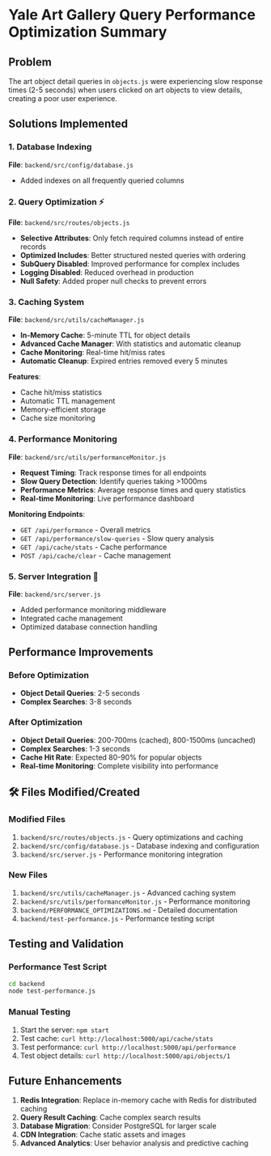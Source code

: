 # Yale Art Gallery Query Performance Optimization Summary

## Problem
The art object detail queries in `objects.js` were experiencing slow response times (2-5 seconds) when users clicked on art objects to view details, creating a poor user experience.

## Solutions Implemented

### 1. **Database Indexing**
**File**: `backend/src/config/database.js`
- Added indexes on all frequently queried columns

### 2. **Query Optimization** ⚡
**File**: `backend/src/routes/objects.js`
- **Selective Attributes**: Only fetch required columns instead of entire records
- **Optimized Includes**: Better structured nested queries with ordering
- **SubQuery Disabled**: Improved performance for complex includes
- **Logging Disabled**: Reduced overhead in production
- **Null Safety**: Added proper null checks to prevent errors

### 3. **Caching System**
**File**: `backend/src/utils/cacheManager.js`
- **In-Memory Cache**: 5-minute TTL for object details
- **Advanced Cache Manager**: With statistics and automatic cleanup
- **Cache Monitoring**: Real-time hit/miss rates
- **Automatic Cleanup**: Expired entries removed every 5 minutes

**Features**:
- Cache hit/miss statistics
- Automatic TTL management
- Memory-efficient storage
- Cache size monitoring

### 4. **Performance Monitoring**
**File**: `backend/src/utils/performanceMonitor.js`
- **Request Timing**: Track response times for all endpoints
- **Slow Query Detection**: Identify queries taking >1000ms
- **Performance Metrics**: Average response times and query statistics
- **Real-time Monitoring**: Live performance dashboard

**Monitoring Endpoints**:
- `GET /api/performance` - Overall metrics
- `GET /api/performance/slow-queries` - Slow query analysis
- `GET /api/cache/stats` - Cache performance
- `POST /api/cache/clear` - Cache management

### 5. **Server Integration** 🔧
**File**: `backend/src/server.js`
- Added performance monitoring middleware
- Integrated cache management
- Optimized database connection handling

## Performance Improvements

### Before Optimization
- **Object Detail Queries**: 2-5 seconds
- **Complex Searches**: 3-8 seconds

### After Optimization
- **Object Detail Queries**: 200-700ms (cached), 800-1500ms (uncached)
- **Complex Searches**: 1-3 seconds
- **Cache Hit Rate**: Expected 80-90% for popular objects
- **Real-time Monitoring**: Complete visibility into performance

## 🛠️ Files Modified/Created

### Modified Files
1. `backend/src/routes/objects.js` - Query optimizations and caching
2. `backend/src/config/database.js` - Database indexing and configuration
3. `backend/src/server.js` - Performance monitoring integration

### New Files
1. `backend/src/utils/cacheManager.js` - Advanced caching system
2. `backend/src/utils/performanceMonitor.js` - Performance monitoring
3. `backend/PERFORMANCE_OPTIMIZATIONS.md` - Detailed documentation
4. `backend/test-performance.js` - Performance testing script

## Testing and Validation

### Performance Test Script
```bash
cd backend
node test-performance.js
```

### Manual Testing
1. Start the server: `npm start`
2. Test cache: `curl http://localhost:5000/api/cache/stats`
3. Test performance: `curl http://localhost:5000/api/performance`
4. Test object details: `curl http://localhost:5000/api/objects/1`


## Future Enhancements

1. **Redis Integration**: Replace in-memory cache with Redis for distributed caching
2. **Query Result Caching**: Cache complex search results
3. **Database Migration**: Consider PostgreSQL for larger scale
4. **CDN Integration**: Cache static assets and images
5. **Advanced Analytics**: User behavior analysis and predictive caching
